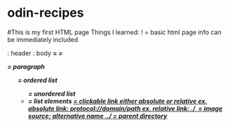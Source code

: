 # odin-recipes
#This is my first HTML page
Things I learned:
! = basic html page info can be immediately included
<head>: header
<body>: body
<strong> = <b>
<em> = <i>
<p> = paragraph
<ol> = ordered list
<ul> = unordered list
<li> = list elements
<a href=""> = clickable link either absolute or relative
    ex. absolute link: protocol://domain/path
    ex. relative link: ./
<img src="" alt=""> = image source; alternative name
../ = parent directory
